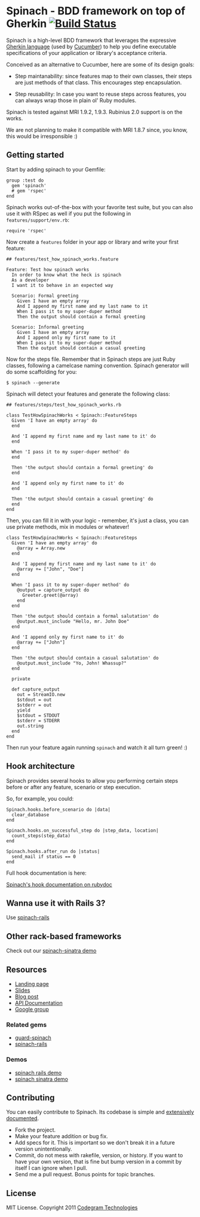 # Spinach - BDD framework on top of Gherkin [![Build Status](https://secure.travis-ci.org/codegram/spinach.png)](http://travis-ci.org/codegram/spinach)

Spinach is a high-level BDD framework that leverages the expressive
[Gherkin language][gherkin] (used by [Cucumber][cucumber]) to help you define
executable specifications of your application or library's acceptance criteria.

Conceived as an alternative to Cucumber, here are some of its design goals:

* Step maintanability: since features map to their own classes, their steps are
  just methods of that class. This encourages step encapsulation.

* Step reusability: In case you want to reuse steps across features, you can
  always wrap those in plain ol' Ruby modules.

Spinach is tested against MRI 1.9.2, 1.9.3. Rubinius 2.0 support is on the
works.

We are not planning to make it compatible with MRI 1.8.7 since, you know, this
would be irresponsible :)

## Getting started

Start by adding spinach to your Gemfile:

    group :test do
      gem 'spinach'
      # gem 'rspec'
    end

Spinach works out-of-the-box with your favorite test suite, but you can also
use it with RSpec as well if you put the following in `features/support/env.rb`:

    require 'rspec'

Now create a `features` folder in your app or library and write your first
feature:

    ## features/test_how_spinach_works.feature

    Feature: Test how spinach works
      In order to know what the heck is spinach
      As a developer
      I want it to behave in an expected way

      Scenario: Formal greeting
        Given I have an empty array
        And I append my first name and my last name to it
        When I pass it to my super-duper method
        Then the output should contain a formal greeting

      Scenario: Informal greeting
        Given I have an empty array
        And I append only my first name to it
        When I pass it to my super-duper method
        Then the output should contain a casual greeting

Now for the steps file. Remember that in Spinach steps are just Ruby classes,
following a camelcase naming convention. Spinach generator will do some
scaffolding for you:

    $ spinach --generate

Spinach will detect your features and generate the following class:

    ## features/steps/test_how_spinach_works.rb

    class TestHowSpinachWorks < Spinach::FeatureSteps
      Given 'I have an empty array' do
      end

      And 'I append my first name and my last name to it' do
      end

      When 'I pass it to my super-duper method' do
      end

      Then 'the output should contain a formal greeting' do
      end

      And 'I append only my first name to it' do
      end

      Then 'the output should contain a casual greeting' do
      end
    end

Then, you can fill it in with your logic - remember, it's just a class, you can
use private methods, mix in modules or whatever!

    class TestHowSpinachWorks < Spinach::FeatureSteps
      Given 'I have an empty array' do
        @array = Array.new
      end

      And 'I append my first name and my last name to it' do
        @array += ["John", "Doe"]
      end

      When 'I pass it to my super-duper method' do
        @output = capture_output do
          Greeter.greet(@array)
        end
      end

      Then 'the output should contain a formal salutation' do
        @output.must_include "Hello, mr. John Doe"
      end

      And 'I append only my first name to it' do
        @array += ["John"]
      end

      Then 'the output should contain a casual salutation' do
        @output.must_include "Yo, John! Whassup?"
      end

      private

      def capture_output
        out = StreamIO.new
        $stdout = out
        $stderr = out
        yield
        $stdout = STDOUT
        $stderr = STDERR
        out.string
      end
    end

Then run your feature again running `spinach` and watch it all turn green! :)

## Hook architecture

Spinach provides several hooks to allow you performing certain steps before or
after any feature, scenario or step execution.

So, for example, you could:

    Spinach.hooks.before_scenario do |data|
      clear_database
    end

    Spinach.hooks.on_successful_step do |step_data, location|
      count_steps(step_data)
    end

    Spinach.hooks.after_run do |status|
      send_mail if status == 0
    end

Full hook documentation is here:

[Spinach's hook documentation on rubydoc](http://rubydoc.info/github/codegram/spinach/master/Spinach/Hooks)


## Wanna use it with Rails 3?

Use [spinach-rails](http://github.com/codegram/spinach-rails)

## Other rack-based frameworks

Check out our [spinach-sinatra demo](https://github.com/codegram/spinach-sinatra-demo)

## Resources

* [Landing page](http://codegram.github.com/spinach)
* [Slides](http://codegram.github.com/spinach-presentation)
* [Blog post](http://blog.codegram.com/2011/10/how-to-achieve-more-clean-encapsulated-modular-step-definitions-with-spinach)
* [API Documentation](http://rubydoc.info/github/codegram/spinach/master/frames)
* [Google group](https://groups.google.com/forum/#!forum/spinach_bdd)

### Related gems

* [guard-spinach](http://github.com/codegram/guard-spinach)
* [spinach-rails](http://github.com/codegram/spinach-rails)

### Demos

* [spinach rails demo](https://github.com/codegram/spinach-rails-demo)
* [spinach sinatra demo](https://github.com/codegram/spinach-sinatra-demo)


## Contributing

You can easily contribute to Spinach. Its codebase is simple and
[extensively documented][documentation].

* Fork the project.
* Make your feature addition or bug fix.
* Add specs for it. This is important so we don't break it in a future
  version unintentionally.
* Commit, do not mess with rakefile, version, or history.
  If you want to have your own version, that is fine but bump version
  in a commit by itself I can ignore when I pull.
* Send me a pull request. Bonus points for topic branches.

[gherkin]: http://github.com/cucumber/gherkin
[cucumber]: http://github.com/cucumber/cucumber
[documentation]: http://rubydoc.info/github/codegram/spinach/master/frames

## License

MIT License. Copyright 2011 [Codegram Technologies](http://codegram.com)
